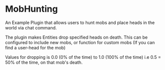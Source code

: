 # MobHunting
An Example Plugin that allows users to hunt mobs and place heads in the world via chat command.


The plugin makes Entities drop specified heads on death.
This can be configured to include new mobs, or function for custom mobs (If you can find a user-head for the mob)

Values for dropping is 0.0 (0% of the time) to 1.0 (100% of the time)
i.e 0.5 = 50% of the time, on that mob's death.
